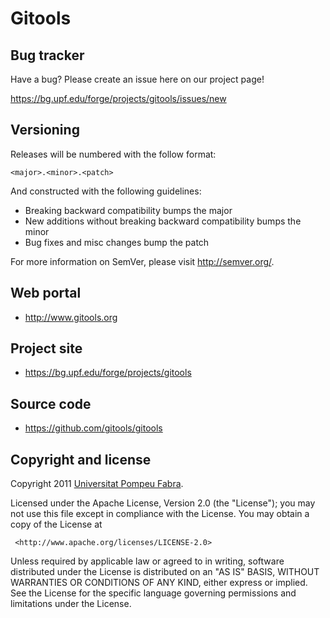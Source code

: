 Gitools
=======

Bug tracker
-----------

Have a bug? Please create an issue here on our project page!

https://bg.upf.edu/forge/projects/gitools/issues/new

Versioning
----------

Releases will be numbered with the follow format:

`<major>.<minor>.<patch>`

And constructed with the following guidelines:

* Breaking backward compatibility bumps the major
* New additions without breaking backward compatibility bumps the minor
* Bug fixes and misc changes bump the patch

For more information on SemVer, please visit <http://semver.org/>.

Web portal
------------

+ <http://www.gitools.org>

Project site
------------

+ <https://bg.upf.edu/forge/projects/gitools>

Source code
-----------

+ <https://github.com/gitools/gitools>

Copyright and license
---------------------

Copyright 2011 [Universitat Pompeu Fabra](http://www.upf.edu).

 Licensed under the Apache License, Version 2.0 (the "License");
 you may not use this file except in compliance with the License.
 You may obtain a copy of the License at

     <http://www.apache.org/licenses/LICENSE-2.0>

 Unless required by applicable law or agreed to in writing, software
 distributed under the License is distributed on an "AS IS" BASIS,
 WITHOUT WARRANTIES OR CONDITIONS OF ANY KIND, either express or implied.
 See the License for the specific language governing permissions and
 limitations under the License.

